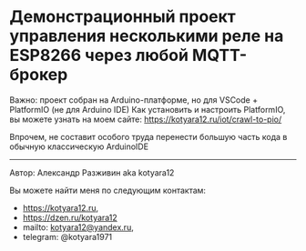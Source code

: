 # Демонстрационный проект управления несколькими реле на ESP8266 через любой MQTT-брокер

Важно: проект собран на Arduino-платформе, но для VSCode + PlatformIO (не для Arduino IDE)
Как установить и настроить PlatformIO, вы можете узнать на моем сайте: https://kotyara12.ru/iot/crawl-to-pio/

Впрочем, не составит особого труда перенести большую часть кода в обычную классическую ArduinoIDE

____
 
Автор: Александр Разживин aka kotyara12

Вы можете найти меня по следующим контактам:
- https://kotyara12.ru, 
- https://dzen.ru/kotyara12
- mailto: kotyara12@yandex.ru, 
- telegram: @kotyara1971